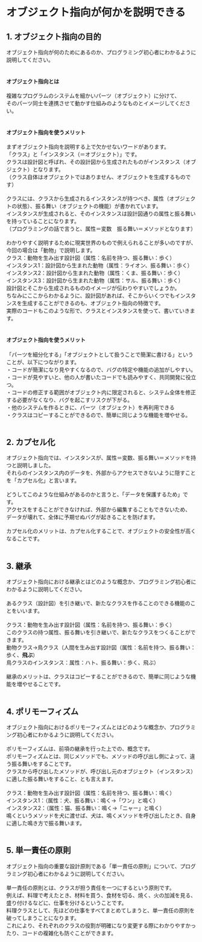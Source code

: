 # オブジェクト指向が何かを説明できる

## 1. オブジェクト指向の目的

オブジェクト指向が何のためにあるのか、プログラミング初心者にわかるように説明してください。  
<br>

#### オブジェクト指向とは  
複雑なプログラムのシステムを細かいパーツ（オブジェクト）に分けて、  
そのパーツ同士を連携させて動かす仕組みのようなものとイメージしてください。  
<br>

#### オブジェクト指向を使うメリット  
まずオブジェクト指向を説明する上で欠かせないワードがあります。  
「クラス」と「インスタンス（＝オブジェクト）」です。  
クラスは設計図と呼ばれ、その設計図から生成されたものがインスタンス（オブジェクト）となります。  
（クラス自体はオブジェクトではありません、オブジェクトを生成するものです）  
<br>
クラスには、クラスから生成されるインスタンスが持つべき、属性（オブジェクトの状態）、振る舞い（オブジェクトの機能）が書かれています。  
インスタンスが生成されると、そのインスタンスは設計図通りの属性と振る舞いを持っていることになります。  
（プログラミングの話で言うと、属性＝変数　振る舞い＝メソッドとなります）  
<br>
わかりやすく説明するために現実世界のもので例えられることが多いのですが、今回の場合は「動物」で説明します。  
クラス：動物を生み出す設計図（属性：名前を持つ、振る舞い：歩く）  
インスタンス1：設計図から生まれた動物（属性：ライオン、振る舞い：歩く）  
インスタンス2：設計図から生まれた動物（属性：くま、振る舞い：歩く）  
インスタンス3：設計図から生まれた動物（属性：サル、振る舞い：歩く）  
設計図とそこから生成されるもののイメージが伝わりやすいでしょうか。  
ちなみにここからわかるように、設計図があれば、そこからいくつでもインスタンスを生成することができるのも、オブジェクト指向の特徴です。  
実際のコードもこのような形で、クラスとインスタンスを使って、書いていきます。  
<br>

#### オブジェクト指向を使うメリット  
「パーツを細分化する」「オブジェクトとして扱うことで簡潔に書ける」ということが、以下につながります。  
・コードが簡潔になり見やすくなるので、バグの特定や機能の追加がしやすい。  
・コードが見やすいと、他の人が書いたコードでも読みやすく、共同開発に役立つ。  
・コードの修正する範囲がオブジェクト内に限定されると、システム全体を修正する必要がなくなり、バグを起こすリスクが下がる。  
・他のシステムを作るときに、パーツ（オブジェクト）を再利用できる  
・クラスはコピーすることができるので、簡単に同じような機能を増やせる。  
<br>

## 2. カプセル化
オブジェクト指向では、インスタンスが、属性＝変数、振る舞い＝メソッドを持つと説明しました。  
それらのインスタンス内のデータを、外部からアクセスできないように隠すことを「カプセル化」と言います。  
<br>
どうしてこのような仕組みがあるのかと言うと、「データを保護するため」です。  
アクセスをすることができなければ、外部から編集することもできないため、  
データが壊れて、全体に予期せぬバグが起きることを防げます。  
<br>
カプセル化のメリットは、カプセル化することで、オブジェクトの安全性が高くなることです。  
<br>

## 3. 継承
オブジェクト指向における継承とはどのような概念か、プログラミング初心者にわかるように説明してください。  
<br>
あるクラス（設計図）を引き継いで、新たなクラスを作ることのできる機能のことをいいます。    
<br>
クラス：動物を生み出す設計図（属性：名前を持つ、振る舞い：歩く）  
このクラスの持つ属性、振る舞いを引き継いで、新たなクラスをつくることができます。  
動物クラス→鳥クラス（人間を生み出す設計図（属性：名前を持つ、振る舞い：歩く、**飛ぶ**）  
鳥クラスのインスタンス：属性：ハト、振る舞い：歩く、飛ぶ）  
<br>
継承のメリットは、クラスはコピーすることができるので、簡単に同じような機能を増やせることです。  
<br>

## 4. ポリモーフィズム
オブジェクト指向におけるポリモーフィズムとはどのような概念か、プログラミング初心者にわかるように説明してください。  
<br>
ポリモーフィズムは、前項の継承を行った上での、概念です。  
ポリモーフィズムとは、同じメソッドでも、メソッドの呼び出し側によって、違う振る舞いをすることです。  
クラスから呼び出したメソッドが、呼び出し元のオブジェクト（インスタンス）に適した振る舞いをすること、とも言えます。  
<br>
クラス：動物を生み出す設計図（属性：名前を持つ、振る舞い：鳴く）  
インスタンス1：（属性：犬、振る舞い：鳴く→「ワン」と鳴く）  
インスタンス2：（属性：猫、振る舞い：鳴く→「ニャー」と鳴く）  
鳴くというメソッドを犬に渡せば、犬は、鳴くメソッドを呼び出したとき、自身に適した鳴き方で振る舞います。  
<br>

## 5. 単一責任の原則
オブジェクト指向の重要な設計原則である「単一責任の原則」について、プログラミング初心者にわかるように説明してください。  
<br>
単一責任の原則とは、クラスが担う責任を一つにするという原則です。  
例えば、料理で考えたとき、材料を買う、食材を切る、焼く、火の加減を見る、盛り付けるなどに、仕事を分けるということです。  
料理クラスとして、先ほどの仕事をすべてまとめてしまうと、単一責任の原則を破ってしまうことになります。  
これにより、それぞれのクラスの役割が明確になり変更する際にわかりやすかったり、コードの複雑化も防ぐことができます。  
